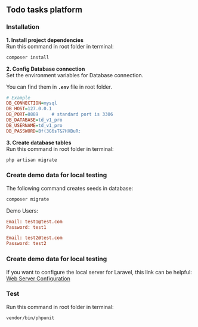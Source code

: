 ## Todo tasks platform

### Installation

**1. Install project dependencies** \
Run this command in root folder in terminal: 
```sh
composer install 
```

**2. Config Database connection** \
Set the environment variables for Database connection. 

You can find them in  **`.env`** file in root folder.

```ini
# Example
DB_CONNECTION=mysql
DB_HOST=127.0.0.1
DB_PORT=8889     # standard port is 3306
DB_DATABASE=td_v1_pro
DB_USERNAME=td_v1_pro
DB_PASSWORD=Bf(3G6sT&7HXBuR:
```

**3. Create database tables** \
Run this command in root folder in terminal: 
```sh
php artisan migrate
```


### Create demo data for local testing


The following command creates seeds in database:
```sh
composer migrate
```
Demo Users:
```ini
Email: test1@test.com
Password: test1

Email: test2@test.com
Password: test2
```

### Create demo data for local testing

If you want to configure the local server for Laravel, this link can be helpful: 
[Web Server Configuration](https://laravel.com/docs/5.8/installation)

### Test
Run this command in root folder in terminal:
```sh
vendor/bin/phpunit
```